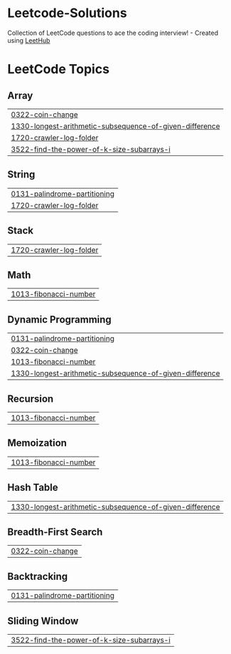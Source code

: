 # Leetcode-Solutions
Collection of LeetCode questions to ace the coding interview! - Created using [LeetHub](https://github.com/QasimWani/LeetHub)


<!---LeetCode Topics Start-->
# LeetCode Topics
## Array
|  |
| ------- |
| [0322-coin-change](https://github.com/AmoghPatel1/Leetcode-Solutions/tree/master/0322-coin-change) |
| [1330-longest-arithmetic-subsequence-of-given-difference](https://github.com/AmoghPatel1/Leetcode-Solutions/tree/master/1330-longest-arithmetic-subsequence-of-given-difference) |
| [1720-crawler-log-folder](https://github.com/AmoghPatel1/Leetcode-Solutions/tree/master/1720-crawler-log-folder) |
| [3522-find-the-power-of-k-size-subarrays-i](https://github.com/AmoghPatel1/Leetcode-Solutions/tree/master/3522-find-the-power-of-k-size-subarrays-i) |
## String
|  |
| ------- |
| [0131-palindrome-partitioning](https://github.com/AmoghPatel1/Leetcode-Solutions/tree/master/0131-palindrome-partitioning) |
| [1720-crawler-log-folder](https://github.com/AmoghPatel1/Leetcode-Solutions/tree/master/1720-crawler-log-folder) |
## Stack
|  |
| ------- |
| [1720-crawler-log-folder](https://github.com/AmoghPatel1/Leetcode-Solutions/tree/master/1720-crawler-log-folder) |
## Math
|  |
| ------- |
| [1013-fibonacci-number](https://github.com/AmoghPatel1/Leetcode-Solutions/tree/master/1013-fibonacci-number) |
## Dynamic Programming
|  |
| ------- |
| [0131-palindrome-partitioning](https://github.com/AmoghPatel1/Leetcode-Solutions/tree/master/0131-palindrome-partitioning) |
| [0322-coin-change](https://github.com/AmoghPatel1/Leetcode-Solutions/tree/master/0322-coin-change) |
| [1013-fibonacci-number](https://github.com/AmoghPatel1/Leetcode-Solutions/tree/master/1013-fibonacci-number) |
| [1330-longest-arithmetic-subsequence-of-given-difference](https://github.com/AmoghPatel1/Leetcode-Solutions/tree/master/1330-longest-arithmetic-subsequence-of-given-difference) |
## Recursion
|  |
| ------- |
| [1013-fibonacci-number](https://github.com/AmoghPatel1/Leetcode-Solutions/tree/master/1013-fibonacci-number) |
## Memoization
|  |
| ------- |
| [1013-fibonacci-number](https://github.com/AmoghPatel1/Leetcode-Solutions/tree/master/1013-fibonacci-number) |
## Hash Table
|  |
| ------- |
| [1330-longest-arithmetic-subsequence-of-given-difference](https://github.com/AmoghPatel1/Leetcode-Solutions/tree/master/1330-longest-arithmetic-subsequence-of-given-difference) |
## Breadth-First Search
|  |
| ------- |
| [0322-coin-change](https://github.com/AmoghPatel1/Leetcode-Solutions/tree/master/0322-coin-change) |
## Backtracking
|  |
| ------- |
| [0131-palindrome-partitioning](https://github.com/AmoghPatel1/Leetcode-Solutions/tree/master/0131-palindrome-partitioning) |
## Sliding Window
|  |
| ------- |
| [3522-find-the-power-of-k-size-subarrays-i](https://github.com/AmoghPatel1/Leetcode-Solutions/tree/master/3522-find-the-power-of-k-size-subarrays-i) |
<!---LeetCode Topics End-->